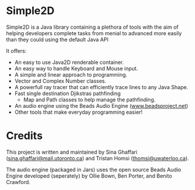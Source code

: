 Simple2D
========

Simple2D is a Java library containing a plethora of tools with the aim of helping developers complete tasks from menial to advanced more easily than they could using the default Java API

It offers:
- An easy to use Java2D renderable container.
- An easy way to handle Keyboard and Mouse input.
- A simple and linear approach to programming.
- Vector and Complex Number classes.
- A powerfull ray tracer that can efficiently trace lines to any Java Shape.
- Fast single destination Djikstras pathfinding
	- Map and Path classes to help manage the pathfinding.
- An audio engine using the Beads Audio Engine (www.beadsproject.net)
- Other tools that make everyday programming easier!


Credits
=======

This project is written and maintained by Sina Ghaffari (sina.ghaffari@mail.utoronto.ca) and Tristan Homsi (thomsi@uwaterloo.ca).

The audio engine (packaged in Jars) uses the open source Beads Audio Engine developed (seperately) by Ollie Bown, Ben Porter, and Benito Crawford.
